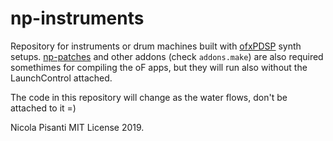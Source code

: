 np-instruments
=====================================
Repository for instruments or drum machines built with [ofxPDSP](https://github.com/npisanti/ofxPDSP) synth setups. [np-patches](https://github.com/npisanti/np-patches) and other addons (check `addons.make`) are also required somethimes for compiling the oF apps, but they will run also without the LaunchControl attached.

The code in this repository will change as the water flows, don't be attached to it =) 

Nicola Pisanti MIT License 2019.
